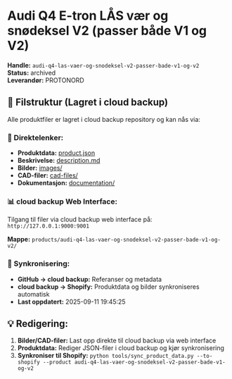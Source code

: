 # Audi Q4 E-tron LÅS vær og snødeksel V2 (passer både V1 og V2)

**Handle:** `audi-q4-las-vaer-og-snodeksel-v2-passer-bade-v1-og-v2`  
**Status:** archived  
**Leverandør:** PROTONORD

## 📁 Filstruktur (Lagret i cloud backup)

Alle produktfiler er lagret i cloud backup repository og kan nås via:

### 🔗 Direktelenker:
- **Produktdata:** [product.json](http://127.0.0.1:9000/products/audi-q4-las-vaer-og-snodeksel-v2-passer-bade-v1-og-v2/product.json)
- **Beskrivelse:** [description.md](http://127.0.0.1:9000/products/audi-q4-las-vaer-og-snodeksel-v2-passer-bade-v1-og-v2/description.md)
- **Bilder:** [images/](http://127.0.0.1:9000/products/audi-q4-las-vaer-og-snodeksel-v2-passer-bade-v1-og-v2/images/)
- **CAD-filer:** [cad-files/](http://127.0.0.1:9000/products/audi-q4-las-vaer-og-snodeksel-v2-passer-bade-v1-og-v2/cad-files/)
- **Dokumentasjon:** [documentation/](http://127.0.0.1:9000/products/audi-q4-las-vaer-og-snodeksel-v2-passer-bade-v1-og-v2/documentation/)

### 📊 cloud backup Web Interface:
Tilgang til filer via cloud backup web interface på:
`http://127.0.0.1:9000:9001`

**Mappe:** `products/audi-q4-las-vaer-og-snodeksel-v2-passer-bade-v1-og-v2/`

### 🔄 Synkronisering:
- **GitHub → cloud backup:** Referanser og metadata
- **cloud backup → Shopify:** Produktdata og bilder synkroniseres automatisk
- **Last oppdatert:** 2025-09-11 19:45:25

## 💡 Redigering:
1. **Bilder/CAD-filer:** Last opp direkte til cloud backup via web interface
2. **Produktdata:** Rediger JSON-filer i cloud backup og kjør synkronisering
3. **Synkroniser til Shopify:** `python tools/sync_product_data.py --to-shopify --product audi-q4-las-vaer-og-snodeksel-v2-passer-bade-v1-og-v2`
